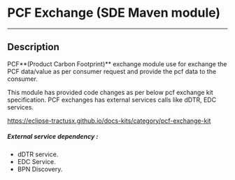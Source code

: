 # PCF Exchange (SDE Maven module)
---
## Description

PCF**(Product Carbon Footprint)** exchange module use for exchange the PCF data/value as per consumer request and provide the pcf data to the consumer.

This module has provided code changes as per below pcf exchange kit specification. PCF exchanges has external services calls like dDTR, EDC services.  

https://eclipse-tractusx.github.io/docs-kits/category/pcf-exchange-kit


##### External service dependency :
- dDTR service.
- EDC Service.
- BPN Discovery. 




